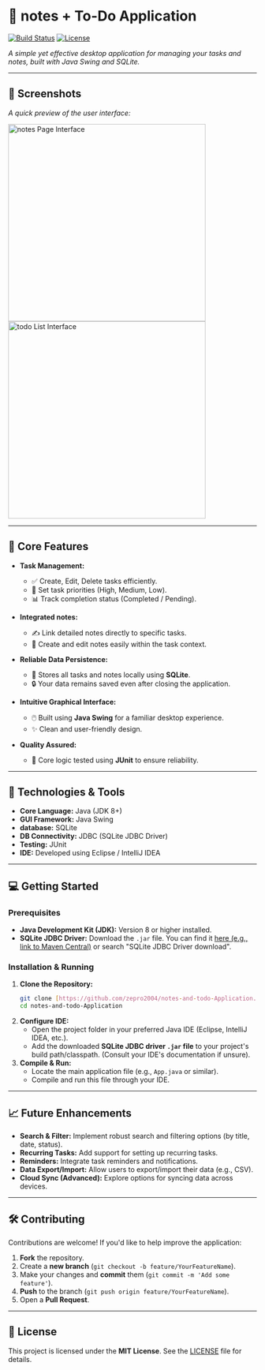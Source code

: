 # 📝 notes + To-Do Application

[![Build Status](https://img.shields.io/badge/build-passing-green)](https://github.com/zepro2004/Notes-and-ToDo-Application)
[![License](https://img.shields.io/badge/license-MIT-blue)](LICENSE)

*A simple yet effective desktop application for managing your tasks and notes, built with Java Swing and SQLite.*

---

## 🎨 Screenshots

*A quick preview of the user interface:*

<div>
  <img src="https://github.com/user-attachments/assets/6d91bd18-1505-43e6-b780-210343825b3a" alt="notes Page Interface" width="400"/>
  <img src="https://github.com/user-attachments/assets/91f5e5f3-f5e9-4e09-988f-06161c4ddee7" alt="todo List Interface" width="400"/>
  </div>

---

## 📌 Core Features

* **Task Management:**
    * ✅ Create, Edit, Delete tasks efficiently.
    * 🔢 Set task priorities (High, Medium, Low).
    * 📊 Track completion status (Completed / Pending).
      
* **Integrated notes:**
    * ✍️ Link detailed notes directly to specific tasks.
    * 📑 Create and edit notes easily within the task context.

* **Reliable Data Persistence:**
    * 💾 Stores all tasks and notes locally using **SQLite**.
    * 🔒 Your data remains saved even after closing the application.

* **Intuitive Graphical Interface:**
    * 🖱️ Built using **Java Swing** for a familiar desktop experience.
    * ✨ Clean and user-friendly design.

* **Quality Assured:**
    * 🧪 Core logic tested using **JUnit** to ensure reliability.

---

## 🚀 Technologies & Tools

* **Core Language:** Java (JDK 8+)
* **GUI Framework:** Java Swing
* **database:** SQLite
* **DB Connectivity:** JDBC (SQLite JDBC Driver)
* **Testing:** JUnit
* **IDE:** Developed using Eclipse / IntelliJ IDEA

---

## 💻 Getting Started

### Prerequisites

* **Java Development Kit (JDK):** Version 8 or higher installed.
* **SQLite JDBC Driver:** Download the `.jar` file. You can find it [here (e.g., link to Maven Central)](https://mvnrepository.com/artifact/org.xerial/sqlite-jdbc) or search "SQLite JDBC Driver download".

### Installation & Running

1.  **Clone the Repository:**
    ```bash
    git clone [https://github.com/zepro2004/notes-and-todo-Application.git](https://github.com/zepro2004/notes-and-todo-Application.git)
    cd notes-and-todo-Application
    ```
2.  **Configure IDE:**
    * Open the project folder in your preferred Java IDE (Eclipse, IntelliJ IDEA, etc.).
    * Add the downloaded **SQLite JDBC driver `.jar` file** to your project's build path/classpath. (Consult your IDE's documentation if unsure).
3.  **Compile & Run:**
    * Locate the main application file (e.g., `App.java` or similar).
    * Compile and run this file through your IDE.

---

## 📈 Future Enhancements

* **Search & Filter:** Implement robust search and filtering options (by title, date, status).
* **Recurring Tasks:** Add support for setting up recurring tasks.
* **Reminders:** Integrate task reminders and notifications.
* **Data Export/Import:** Allow users to export/import their data (e.g., CSV).
* **Cloud Sync (Advanced):** Explore options for syncing data across devices.

---

## 🛠️ Contributing

Contributions are welcome! If you'd like to help improve the application:

1.  **Fork** the repository.
2.  Create a **new branch** (`git checkout -b feature/YourFeatureName`).
3.  Make your changes and **commit** them (`git commit -m 'Add some feature'`).
4.  **Push** to the branch (`git push origin feature/YourFeatureName`).
5.  Open a **Pull Request**.

---

## 📜 License

This project is licensed under the **MIT License**. See the [LICENSE](LICENSE) file for details.
